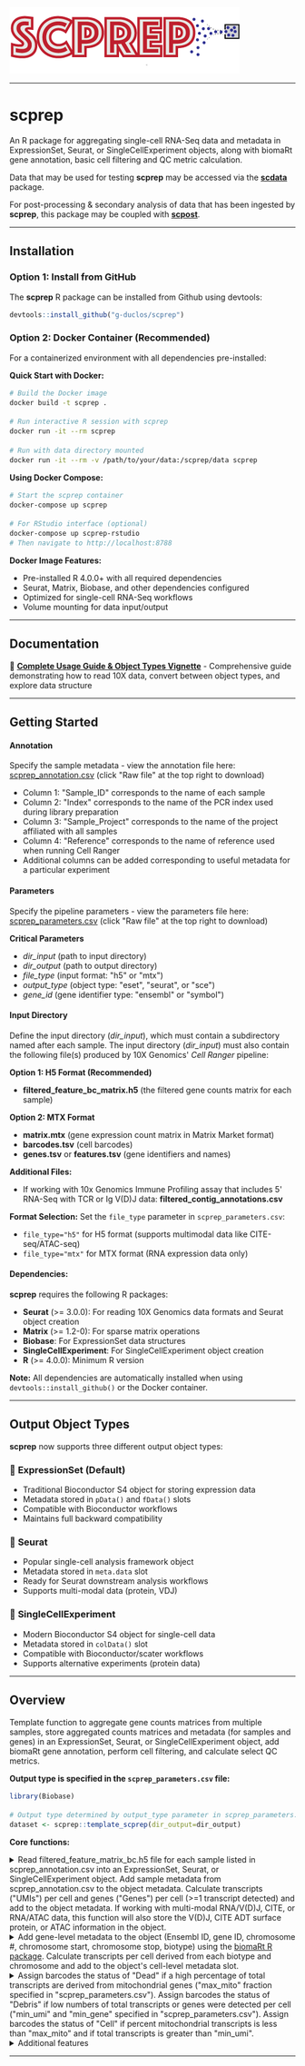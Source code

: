 ![Logo](inst/extdata/scprep_Logo_v2.png)

***

# **scprep**
An R package for aggregating single-cell RNA-Seq data and metadata in ExpressionSet, Seurat, or SingleCellExperiment objects, along with biomaRt gene annotation, basic cell filtering and QC metric calculation.

Data that may be used for testing **scprep** may be accessed via the **[scdata](https://github.com/g-duclos/scdata)** package.

For post-processing & secondary analysis of data that has been ingested by **scprep**, this package may be coupled with **[scpost](https://github.com/g-duclos/scpost)**.

***

## Installation

### Option 1: Install from GitHub
The **scprep** R package can be installed from Github using devtools:
```r
devtools::install_github("g-duclos/scprep")
```

### Option 2: Docker Container (Recommended)
For a containerized environment with all dependencies pre-installed:

**Quick Start with Docker:**
```bash
# Build the Docker image
docker build -t scprep .

# Run interactive R session with scprep
docker run -it --rm scprep

# Run with data directory mounted
docker run -it --rm -v /path/to/your/data:/scprep/data scprep
```

**Using Docker Compose:**
```bash
# Start the scprep container
docker-compose up scprep

# For RStudio interface (optional)
docker-compose up scprep-rstudio
# Then navigate to http://localhost:8788
```

**Docker Image Features:**
- Pre-installed R 4.0.0+ with all required dependencies
- Seurat, Matrix, Biobase, and other dependencies configured
- Optimized for single-cell RNA-Seq workflows
- Volume mounting for data input/output

***

## Documentation

📖 **[Complete Usage Guide & Object Types Vignette](https://htmlpreview.github.io/?https://github.com/g-duclos/scprep/blob/main/vignettes/vignette_scprep_usage.html)** - Comprehensive guide demonstrating how to read 10X data, convert between object types, and explore data structure

***

## Getting Started

#### Annotation
Specify the sample metadata - view the annotation file here: [scprep_annotation.csv](inst/extdata/scprep_annotation.csv) (click "Raw file" at the top right to download)
* Column 1: "Sample_ID" corresponds to the name of each sample
* Column 2: "Index" corresponds to the name of the PCR index used during library preparation
* Column 3: "Sample_Project" corresponds to the name of the project affiliated with all samples
* Column 4: "Reference" corresponds to the name of reference used when running Cell Ranger
* Additional columns can be added corresponding to useful metadata for a particular experiment

#### Parameters
Specify the pipeline parameters - view the parameters file here: [scprep_parameters.csv](inst/extdata/scprep_parameters.csv) (click "Raw file" at the top right to download)

**Critical Parameters**
* *dir_input* (path to input directory)
* *dir_output* (path to output directory)
* *file_type* (input format: "h5" or "mtx")
* *output_type* (object type: "eset", "seurat", or "sce")
* *gene_id* (gene identifier type: "ensembl" or "symbol")

#### Input Directory
Define the input directory (*dir_input*), which must contain a subdirectory named after each sample. The input directory (*dir_input*) must also contain the following file(s) produced by 10X Genomics' *Cell Ranger* pipeline:

**Option 1: H5 Format (Recommended)**
* **filtered_feature_bc_matrix.h5** (the filtered gene counts matrix for each sample)

**Option 2: MTX Format**
* **matrix.mtx** (gene expression count matrix in Matrix Market format)
* **barcodes.tsv** (cell barcodes)
* **genes.tsv** or **features.tsv** (gene identifiers and names)

**Additional Files:**
* If working with 10x Genomics Immune Profiling assay that includes 5' RNA-Seq with TCR or Ig V(D)J data: **filtered_contig_annotations.csv**

**Format Selection:**
Set the `file_type` parameter in `scprep_parameters.csv`:
- `file_type="h5"` for H5 format (supports multimodal data like CITE-seq/ATAC-seq)
- `file_type="mtx"` for MTX format (RNA expression data only)

#### Dependencies:
**scprep** requires the following R packages:
- **Seurat** (>= 3.0.0): For reading 10X Genomics data formats and Seurat object creation
- **Matrix** (>= 1.2-0): For sparse matrix operations  
- **Biobase**: For ExpressionSet data structures
- **SingleCellExperiment**: For SingleCellExperiment object creation
- **R** (>= 4.0.0): Minimum R version

**Note:** All dependencies are automatically installed when using `devtools::install_github()` or the Docker container.

***

## Output Object Types

**scprep** now supports three different output object types:

### 🔹 **ExpressionSet** (Default)
- Traditional Bioconductor S4 object for storing expression data
- Metadata stored in `pData()` and `fData()` slots
- Compatible with Bioconductor workflows
- Maintains full backward compatibility

### 🔹 **Seurat** 
- Popular single-cell analysis framework object
- Metadata stored in `meta.data` slot
- Ready for Seurat downstream analysis workflows
- Supports multi-modal data (protein, VDJ)

### 🔹 **SingleCellExperiment**
- Modern Bioconductor S4 object for single-cell data
- Metadata stored in `colData()` slot
- Compatible with Bioconductor/scater workflows
- Supports alternative experiments (protein data)

***

## Overview

Template function to aggregate gene counts matrices from multiple samples, store aggregated counts matrices and metadata (for samples and genes) in an ExpressionSet, Seurat, or SingleCellExperiment object, add biomaRt gene annotation, perform cell filtering, and calculate select QC metrics.

**Output type is specified in the `scprep_parameters.csv` file:**
```r
library(Biobase)

# Output type determined by output_type parameter in scprep_parameters.csv
dataset <- scprep::template_scprep(dir_output=dir_output)

```

**Core functions:**

<details>
	<summary>Read filtered_feature_matrix_bc.h5 file for each sample listed in scprep_annotation.csv into an ExpressionSet, Seurat, or SingleCellExperiment object. Add sample metadata from scprep_annotation.csv to the object metadata. Calculate transcripts ("UMIs") per cell and genes ("Genes") per cell (>=1 transcript detected) and add to the object metadata. If working with multi-modal RNA/V(D)J, CITE, or RNA/ATAC data, this function will also store the V(D)J, CITE ADT surface protein, or ATAC information in the object.</summary>
<pre>
# Build Seurat object with RNA data (no additional modalities)
dataset <- scprep::scprep_eset_build(
	sample_paths="path/to/sample",
	annotation=annotation,
	gene_id="symbol"
	output_type="seurat",
	vdj=FALSE,
	cite=FALSE,
	cite_ignore=TRUE,
	atac=FALSE,
	atac_ignore=TRUE)
</pre>
</details>


<details>
	<summary>Add gene-level metadata to the object (Ensembl ID, gene ID, chromosome #, chromosome start, chromosome stop, biotype) using the <a href="https://bioconductor.org/packages/release/bioc/html/biomaRt.html">biomaRt R package</a>. Calculate transcripts per cell derived from each biotype and chromosome and add to the object's cell-level metadata slot.</summary>
<pre>
# Add gene-level metadata to the object
dataset <- scprep::scprep_eset_biomart(
	dataset=dataset,
	ensembl_target=ensembl_target,
	reference=reference)
</pre>
</details>


<details>
	<summary>Assign barcodes the status of "Dead" if a high percentage of total transcripts are derived from mitochondrial genes ("max_mito" fraction specified in "scprep_parameters.csv"). Assign barcodes the status of "Debris" if low numbers of total transcripts or genes were detected per cell ("min_umi" and "min_gene" specified in "scprep_parameters.csv"). Assign barcodes the status of "Cell" if percent mitochondrial transcripts is less than "max_mito" and if total transcripts is greater than "min_umi".</summary>
<pre>
# Assign status of high quality "Cell", "Dead", or "Debris" to each barcode and add to object metadata
dataset <- scprep::scprep_cell_filter_multi(
	dataset=dataset,
	min_umi=min_umi,
	min_gene=min_gene,
	max_mito=max_mito)
</pre>
</details>


<details>
	<summary>Additional features</summary>
<ul><li>Store parameters specified in the scprep_parameters.csv file in a list labeled "Parameters" in the "assayData" slot labeled "Params" in the ExpressionSet object</li>

<li>Generate random seeds utilized for this analysis and store in a list labeled "Seeds" in the "assayData" slot labeled "Params" in the ExpressionSet object</li>

<li>Select genes with at least 3 transcript counts in a pre-specified (see "gene_filter" in scprep_parameters.csv) percentage (default = 0.1%) of cells and label as "Expressed" in "fData" slot of ExpressionSet object. All other genes are labeled as "Not_Expressed" in "fData" slot of ExpressionSet object</li>

<li>Save ExpressionSet RDS file in *dir_output*</li>
</ul>
</details>

***
